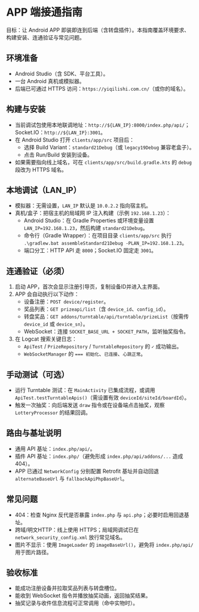 # APP 端接通指南

目标：让 Android APP 即装即连到后端（含转盘插件）。本指南覆盖环境要求、构建安装、连通验证与常见问题。

## 环境准备
- Android Studio（含 SDK、平台工具）。
- 一台 Android 真机或模拟器。
- 后端已可通过 HTTPS 访问：`https://yiqilishi.com.cn/`（或你的域名）。

## 构建与安装
- 当前调试包使用本地联调地址：`http://${LAN_IP}:8000/index.php/api/`；Socket.IO：`http://${LAN_IP}:3001`。
- 在 Android Studio 打开 `clients/app/src` 项目后：
  - 选择 Build Variant：`standard21Debug`（或 `legacy19Debug` 兼容老盒子）。
  - 点击 Run/Build 安装到设备。
- 如果需要指向线上域名，可在 `clients/app/src/build.gradle.kts` 的 `debug` 段改为 HTTPS 域名。

## 本地调试（LAN_IP）
- 模拟器：无需设置，`LAN_IP` 默认是 `10.0.2.2` 指向宿主机。
- 真机/盒子：把宿主机的局域网 IP 注入构建（示例 `192.168.1.23`）：
  - Android Studio：在 Gradle Properties 或环境变量设置 `LAN_IP=192.168.1.23`，然后构建 `standard21Debug`。
  - 命令行（Gradle Wrapper）：在项目目录 `clients/app/src` 执行 `.\gradlew.bat assembleStandard21Debug -PLAN_IP=192.168.1.23`。
  - 端口分工：HTTP API 走 `8000`；Socket.IO 固定走 `3001`。

## 连通验证（必须）
1) 启动 APP，首次会显示注册引导页，复制设备ID并进入主界面。
2) APP 会自动执行以下动作：
   - 设备注册：`POST device/register`。
   - 奖品列表：`GET prizeapi/list`（含 `device_id`、`config_id`）。
   - 转盘奖品：`GET addons/turntable/api/turntable/prizeList`（按需传 `device_id` 或 `device_sn`）。
   - WebSocket：连接 `SOCKET_BASE_URL + SOCKET_PATH`，监听抽奖指令。
3) 在 Logcat 搜索关键日志：
   - `ApiTest` / `PrizeRepository` / `TurntableRepository` 的 `✓` 成功输出。
   - `WebSocketManager` 的 `=== 初始化`、`已连接`、`心跳正常`。

## 手动测试（可选）
- 运行 Turntable 测试：在 `MainActivity` 已集成流程，或调用 `ApiTest.testTurntableApis()`（需设置有效 `deviceId/siteId/boardId`）。
- 触发一次抽奖：向后端发送 `draw` 指令或在设备端点击抽奖，观察 `LotteryProcessor` 的结果回调。

## 路由与基址说明
- 通用 API 基址：`index.php/api/`。
- 插件 API 基址：`index.php/`（避免形成 `index.php/api/addons/...` 造成 404）。
- APP 已通过 `NetworkConfig` 分别配置 Retrofit 基址并自动回退 `alternateBaseUrl` 与 `fallbackApiPhpBaseUrl`。

## 常见问题
- 404：检查 Nginx 反代是否暴露 `index.php` 与 `api.php`；必要时启用回退基址。
- 跨域/明文HTTP：线上使用 HTTPS；局域网调试已在 `network_security_config.xml` 放行常见域名。
- 图片不显示：使用 `ImageLoader` 的 `imageBaseUrl()`，避免将 `index.php/api/` 用于图片路径。

## 验收标准
- 能成功注册设备并拉取奖品列表与转盘槽位。
- 能收到 WebSocket 指令并播放抽奖动画，返回抽奖结果。
- 抽奖记录与收件信息流程可正常调用（命中实物时）。